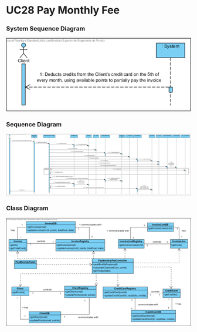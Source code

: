 # **UC28 Pay Monthly Fee**

### System Sequence Diagram

![UC28-SSD.png](UC28-SSD.png)

### Sequence Diagram

![UC28-SD.png](UC28-SD.png)

### Class Diagram

![UC28-CD.png](UC28-CD.png)